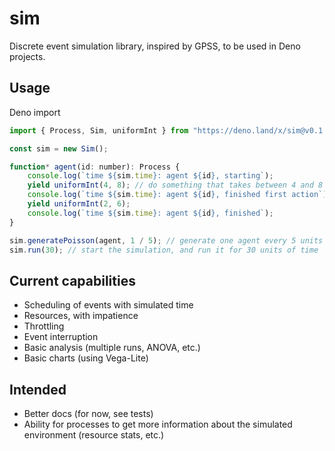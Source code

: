 # sim
Discrete event simulation library, inspired by GPSS, to be used in Deno projects.

## Usage
Deno import
```js
import { Process, Sim, uniformInt } from "https://deno.land/x/sim@v0.1.2-alpha/mod.ts";

const sim = new Sim();

function* agent(id: number): Process {
    console.log(`time ${sim.time}: agent ${id}, starting`);
    yield uniformInt(4, 8); // do something that takes between 4 and 8 units of time
    console.log(`time ${sim.time}: agent ${id}, finished first action`);
    yield uniformInt(2, 6);
    console.log(`time ${sim.time}: agent ${id}, finished`);
}

sim.generatePoisson(agent, 1 / 5); // generate one agent every 5 units of time
sim.run(30); // start the simulation, and run it for 30 units of time
```

## Current capabilities
- Scheduling of events with simulated time
- Resources, with impatience
- Throttling
- Event interruption
- Basic analysis (multiple runs, ANOVA, etc.)
- Basic charts (using Vega-Lite)

## Intended
- Better docs (for now, see tests)
- Ability for processes to get more information about the simulated environment (resource stats, etc.)